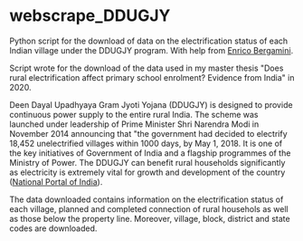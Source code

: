 # webscrape_DDUGJY
Python script for the download of data on the electrification status of each Indian village under the DDUGJY program. With help from [Enrico Bergamini](https://github.com/ebergam). 

Script wrote for the download of the data used in my master thesis "Does rural electrification affect primary school enrolment? Evidence from India" in 2020. 

Deen Dayal Upadhyaya Gram Jyoti Yojana (DDUGJY) is designed to provide continuous power supply to the entire rural India. The scheme was launched under leadership of Prime Minister Shri Narendra Modi in November 2014 announcing that "the government had decided to electrify 18,452 unelectrified villages within 1000 days, by May 1, 2018. It is one of the key initiatives of Government of India and a flagship programmes of the Ministry of Power. The DDUGJY can benefit rural households significantly as electricity is extremely vital for growth and development of the country ([National Portal of India](https://www.india.gov.in/spotlight/deen-dayal-upadhyaya-gram-jyoti-yojana)). 

The data downloaded contains information on the electrification status of each village, planned and completed connection of rural househols as well as those below the property line. Moreover, village, block, district and state codes are downloaded. 
